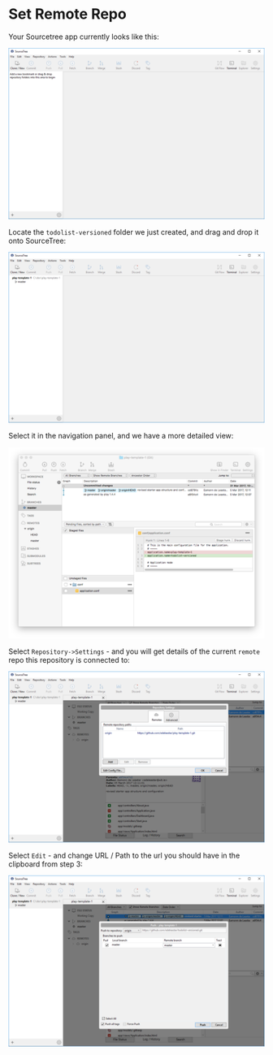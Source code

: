 # Set Remote Repo

Your Sourcetree app currently looks like this:

![](img/11.png)

Locate the `todolist-versioned` folder we just created, and drag and drop it onto SourceTree:

![](img/12.png)

Select it in the navigation panel, and we have a more detailed view:

![](img/13.png)

Select `Repository->Settings` - and you will get details of the current `remote` repo this repository is connected to:

![](img/14.png)

Select `Edit` - and change URL / Path to the url you should have in the clipboard from step 3:

![](img/20.png)


